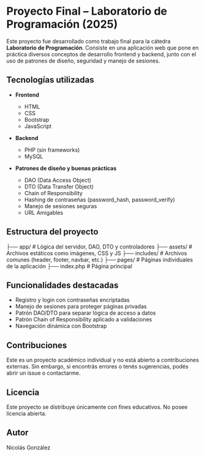 # Proyecto Final – Laboratorio de Programación (2025)

Este proyecto fue desarrollado como trabajo final para la cátedra **Laboratorio de Programación**. Consiste en una aplicación web que pone en práctica diversos conceptos de desarrollo frontend y backend, 
junto con el uso de patrones de diseño, seguridad y manejo de sesiones.

## **Tecnologías utilizadas**

- **Frontend**
  - HTML
  - CSS
  - Bootstrap
  - JavaScript

- **Backend**
  - PHP (sin frameworks)
  - MySQL

- **Patrones de diseño y buenas prácticas**
  - DAO (Data Access Object)
  - DTO (Data Transfer Object)
  - Chain of Responsibility
  - Hashing de contraseñas (password_hash, password_verify)
  - Manejo de sesiones seguras
  - URL Amigables

## **Estructura del proyecto**

├── app/ # Lógica del servidor, DAO, DTO y controladores
├── assets/ # Archivos estáticos como imágenes, CSS y JS
├── includes/ # Archivos comunes (header, footer, navbar, etc.)
├── pages/ # Páginas individuales de la aplicación
├── index.php # Página principal

## **Funcionalidades destacadas**
- Registro y login con contraseñas encriptadas
- Manejo de sesiones para proteger páginas privadas
- Patrón DAO/DTO para separar lógica de acceso a datos
- Patrón Chain of Responsibility aplicado a validaciones
- Navegación dinámica con Bootstrap

## **Contribuciones**
Este es un proyecto académico individual y no está abierto a contribuciones externas. Sin embargo, si encontrás errores o tenés sugerencias, podés abrir un issue o contactarme.

## **Licencia**
Este proyecto se distribuye únicamente con fines educativos. No posee licencia abierta.

## **Autor**
Nicolás González
